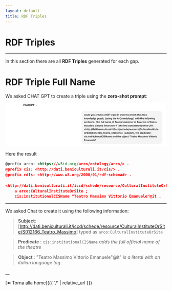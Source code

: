 ```yaml
---
layout: default
title: RDF Triples
---
```


# RDF Triples


---

In this section there are all **RDF Triples** generated for each gap.  

# RDF Triple Full Name 
We asked CHAT GPT to create a triple using the **zero-shot prompt**:


![Screenshot](https://github.com/2025-ilaria/project-/blob/master/assets/css/Screenshot%20Chat%20prompt%20name%20triple.png)

Here the result

```rdf
@prefix arco: <https://w3id.org/arco/ontology/arco/> .
@prefix cis: <http://dati.beniculturali.it/cis/> .
@prefix rdfs: <http://www.w3.org/2000/01/rdf-schema#> .

<http://dati.beniculturali.it/iccd/schede/resource/CulturalInstituteOrSite/S012166_Teatro_Massimo>
    a arco:CulturalInstituteOrSite ;
    cis:institutionalCISName "Teatro Massimo Vittorio Emanuele"@it .
```
---
We asked Chat to create it using the following information: 

> **Subject**:[<http://dati.beniculturali.it/iccd/schede/resource/CulturalInstituteOrSite/S012166_Teatro_Massimo>]
typed as `arco:CulturalInstituteOrSite`

> **Predicate** : `cis:institutionalCISName`
*adds the full official name of the theatre*

>**Object** : "Teatro Massimo Vittorio Emanuele"@it"
*is a literal with an italian language tag*


__

[⬅️ Torna alla home]({{ '/' | relative_url }})
